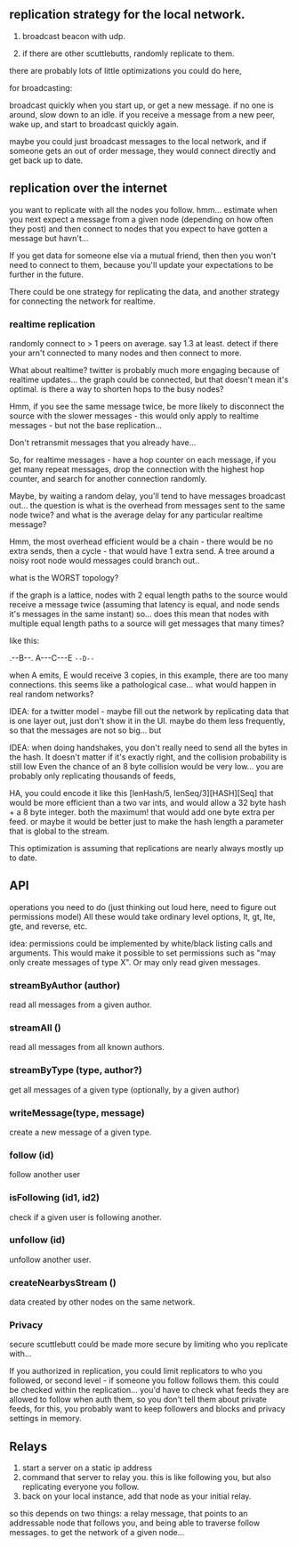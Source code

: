
## replication strategy for the local network.

1. broadcast beacon with udp.

2. if there are other scuttlebutts, randomly replicate to them.

there are probably lots of little optimizations you could do here,

for broadcasting:

  broadcast quickly when you start up, or get a new message.
  if no one is around, slow down to an idle.
  if you receive a message from a new peer, wake up, and
  start to broadcast quickly again.

maybe you could just broadcast messages to the local network,
and if someone gets an out of order message, they would
connect directly and get back up to date.

## replication over the internet

you want to replicate with all the nodes you follow.
hmm... estimate when you next expect a message from a given node
(depending on how often they post) and then connect to nodes
that you expect to have gotten a message but havn't...

If you get data for someone else via a mutual friend,
then then you won't need to connect to them, because
you'll update your expectations to be further in the future.

There could be one strategy for replicating the data,
and another strategy for connecting the network for realtime.

### realtime replication

randomly connect to > 1 peers on average. say 1.3 at least.
detect if there your arn't connected to many nodes and then connect to more.

What about realtime? twitter is probably much more engaging because
of realtime updates... the graph could be connected,
but that doesn't mean it's optimal.
is there a way to shorten hops to the busy nodes?

Hmm, if you see the same message twice, be more likely to disconnect the source with the slower
messages - this would only apply to realtime messages - but not the base replication...

Don't retransmit messages that you already have...

So, for realtime messages - have a hop counter on each message,
if you get many repeat messages, drop the connection with the highest hop counter,
and search for another connection randomly.

Maybe, by waiting a random delay, you'll tend to have messages broadcast out...
the question is what is the overhead from messages sent to the same node twice?
and what is the average delay for any particular realtime message?

Hmm, the most overhead efficient would be a chain - there would be no
extra sends, then a cycle - that would have 1 extra send. A tree around
a noisy root node would messages could branch out..

what is the WORST topology?

if the graph is a lattice, nodes with 2 equal length paths to the source would receive
a message twice (assuming that latency is equal, and node sends it's messages in the same instant)
so... does this mean that nodes with multiple equal length paths to a source will get messages
that many times?

like this:

 .--B--.
A---C---E
 `--D--`

when A emits, E would receive 3 copies, in this example, there are too many connections.
this seems like a pathological case... what would happen in real random networks?

IDEA: for a twitter model - maybe fill out the network by replicating data that is
one layer out, just don't show it in the UI. maybe do them less frequently, so that the messages
are not so big... but 

IDEA: when doing handshakes, you don't really need to send all the bytes in the hash. It doesn't
matter if it's exactly right, and the collision probability is still low
Even the chance of an 8 byte collision would be very low... you are probably only replicating thousands of feeds,

HA, you could encode it like this [lenHash/5, lenSeq/3][HASH][Seq]
that would be more efficient than a two var ints, and would allow a 32 byte hash + a 8 byte integer.
both the maximum! that would add one byte extra per feed. or maybe it would be better just to make the hash length
a parameter that is global to the stream.

This optimization is assuming that replications are nearly always mostly up to date.

## API

operations you need to do (just thinking out loud here, need to figure
out permissions model) All these would take ordinary level options,
lt, gt, lte, gte, and reverse, etc.

idea: permissions could be implemented by white/black listing
calls and arguments. This would make it possible to set permissions
such as "may only create messages of type X". Or may only read
given messages.

### streamByAuthor (author)

read all messages from a given author.

### streamAll ()

read all messages from all known authors.

### streamByType (type, author?)

get all messages of a given type (optionally, by a given author)

### writeMessage(type, message)

create a new message of a given type.

### follow (id)

follow another user

### isFollowing (id1, id2)

check if a given user is following another.

### unfollow (id)

unfollow another user.

### createNearbysStream ()

data created by other nodes on the same network.

### Privacy

secure scuttlebutt could be made more secure by limiting who
you replicate with...

If you authorized in replication, you could limit replicators
to who you followed, or second level - if someone you follow follows them.
this could be checked within the replication...
you'd have to check what feeds they are allowed to follow when
auth them, so you don't tell them about private feeds,
for this, you probably want to keep followers and blocks and privacy
settings in memory.

## Relays

1. start a server on a static ip address
2. command that server to relay you.
   this is like following you, but also replicating everyone you follow.
3. back on your local instance, add that node as your initial relay.

so this depends on two things: a relay message, that points to an addressable
node that follows you, and being able to traverse follow messages.
to get the network of a given node...


